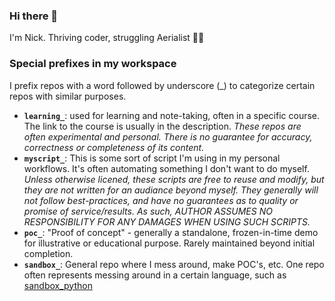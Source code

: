 ### Hi there 👋

I'm Nick. Thriving coder, struggling Aerialist 🤸‍♀️

### Special prefixes in my workspace

I prefix repos with a word followed by underscore (_) to categorize certain repos with similar purposes.

- **`learning_`**: used for learning and note-taking, often in a specific course. The link to the course is usually in the description. _These repos are often experimental and personal. There is no guarantee for accuracy, correctness or completeness of its content._
- **`myscript_`**: This is some sort of script I'm using in my personal workflows. It's often automating something I don't want to do myself. _Unless otherwise licened, these scripts are free to reuse and modify, but they are not written for an audiance beyond myself. They generally will not follow best-practices, and have no guarantees as to quality or promise of service/results. As such, AUTHOR ASSUMES NO RESPONSIBILITY FOR ANY DAMAGES WHEN USING SUCH SCRIPTS._
- **`poc_`**: "Proof of concept" - generally a standalone, frozen-in-time demo for illustrative or educational purpose. Rarely maintained beyond initial completion.
- **`sandbox_`**: General repo where I mess around, make POC's, etc. One repo often represents messing around in a certain language, such as [sandbox_python](https://github.com/nickpalenchar/sandbox_python)

<!--
**nickpalenchar/nickpalenchar** is a ✨ _special_ ✨ repository because its `README.md` (this file) appears on your GitHub profile.

Here are some ideas to get you started:

- 🔭 I’m currently working on ...
- 🌱 I’m currently learning ...
- 👯 I’m looking to collaborate on ...
- 🤔 I’m looking for help with ...
- 💬 Ask me about Automating boring stuff; breaking into tech.
- 📫 How to reach me: ...
- 😄 Pronouns: he/him
- ⚡ Fun fact: ...
-->
